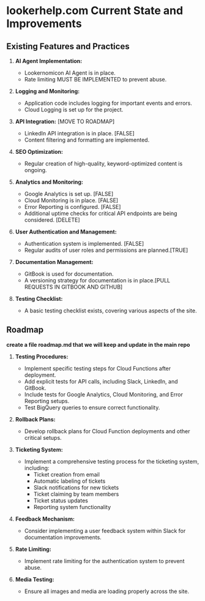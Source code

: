 # lookerhelp.com Current State and Improvements

## Existing Features and Practices

1. **AI Agent Implementation:**
   - Lookernomicon AI Agent is in place.
   - Rate limiting MUST BE IMPLEMENTED to prevent abuse.

2. **Logging and Monitoring:**
   - Application code includes logging for important events and errors.
   - Cloud Logging is set up for the project.

3. **API Integration:** [MOVE TO ROADMAP]
   - LinkedIn API integration is in place. [FALSE]
   - Content filtering and formatting are implemented.

4. **SEO Optimization:**
   - Regular creation of high-quality, keyword-optimized content is ongoing.

5. **Analytics and Monitoring:**
   - Google Analytics is set up. [FALSE]
   - Cloud Monitoring is in place. [FALSE]
   - Error Reporting is configured. [FALSE]
   - Additional uptime checks for critical API endpoints are being considered. [DELETE]

6. **User Authentication and Management:**
   - Authentication system is implemented. [FALSE]
   - Regular audits of user roles and permissions are planned.[TRUE]

7. **Documentation Management:**
   - GitBook is used for documentation.
   - A versioning strategy for documentation is in place.[PULL REQUESTS IN GITBOOK AND GITHUB]

8. **Testing Checklist:**
   - A basic testing checklist exists, covering various aspects of the site.

## Roadmap

**create a file roadmap.md that we will keep and update in the main repo**

1. **Testing Procedures:**
   - Implement specific testing steps for Cloud Functions after deployment.
   - Add explicit tests for API calls, including Slack, LinkedIn, and GitBook.
   - Include tests for Google Analytics, Cloud Monitoring, and Error Reporting setups.
   - Test BigQuery queries to ensure correct functionality.

2. **Rollback Plans:**
   - Develop rollback plans for Cloud Function deployments and other critical setups.

3. **Ticketing System:**
   - Implement a comprehensive testing process for the ticketing system, including:
     - Ticket creation from email
     - Automatic labeling of tickets
     - Slack notifications for new tickets
     - Ticket claiming by team members
     - Ticket status updates
     - Reporting system functionality

4. **Feedback Mechanism:**
   - Consider implementing a user feedback system within Slack for documentation improvements.

5. **Rate Limiting:**
   - Implement rate limiting for the authentication system to prevent abuse.

6. **Media Testing:**
   - Ensure all images and media are loading properly across the site.

